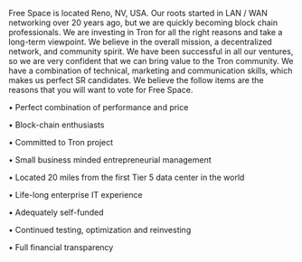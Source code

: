 Free Space is located Reno, NV, USA. Our roots started in LAN / WAN networking over 20 years ago, but we are quickly becoming block
chain professionals. We are investing in Tron for all the right reasons and take a long-term viewpoint. We believe in the overall mission, a decentralized network, and community spirit. We have been successful in all our ventures, so we are very confident that we can bring value to the Tron community. We have a combination of technical, marketing and communication skills, which makes us perfect SR candidates. We believe the follow items are the reasons that you will want to vote for Free Space.

• Perfect combination of performance and price

• Block-chain enthusiasts

• Committed to Tron project

• Small business minded entrepreneurial management

• Located 20 miles from the first Tier 5 data center in the world

• Life-long enterprise IT experience

• Adequately self-funded

• Continued testing, optimization and reinvesting

• Full financial transparency

